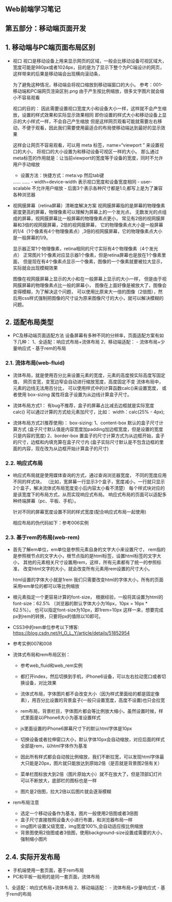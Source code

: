 ## Web前端学习笔记 ##

## 第五部分：移动端页面开发

## 1. 移动端与PC端页面布局区别

- 视口
    视口是移动设备上用来显示网页的区域，一般会比移动设备可视区域大，
    宽度可能是980px或者1024px，目的是为了显示下整个为PC端设计的网页，
    这样带来的后果是移动端会出现横向滚动条，
    
    为了避免这种情况，移动端会将视口缩放到移动端窗口的大小。
    参考：001-移动端和PC端网页渲染区别.png
    由于产生按比例缩放，很多文字图片就会缩小不容易观看
    
    视口的目的：
    因此需要设置视口宽度大小和设备大小一样，这样就不会产生缩放，设置的样式效果和实际显示效果相同
    即你设置的样式大小和移动设备上显示的大小样式一样，不会自己产生缩放
    但是这样网页观看可能就需要左右移动，不便于观看，因此我们需要使用最适合的布局使移动端达到最好的显示效果
    
    这样会让网页不容易观看，可以用 meta 标签，name=“viewport ” 来设置视口的大小，
    将视口的大小设置为和移动设备可视区一样的大小。
    那么通过meta标签的作用就是：让当前viewport的宽度等于设备的宽度，同时不允许用户手动缩放
    - 设置方法：快捷方式：meta:vp 然后tab键
    <head>
    ......
    <meta name="viewport" content="width=device-width, user-scalable=no,
     initial-scale=1.0, maximum-scale=1.0, minimum-scale=1.0">
    ......
    </head>
    - width=device-width 表示视口宽度和设备宽度相同
    - user-scalable 不允许用户缩放
    - 后面3个表示各种尺寸都是1.0,都写上是为了兼容各种浏览器
    
- 视网膜屏幕（retina屏幕）清晰度解决方案
    视网膜屏幕指的是屏幕的物理像素密度更高的屏幕，物理像素可以理解为屏幕上的一个发光点，
    无数发光的点组成的屏幕，视网膜屏幕比一般屏幕的物理像素点更小，
    常见有2倍的视网膜屏幕和3倍的视网膜屏幕，2倍的视网膜屏幕，
    它的物理像素点大小是一般屏幕的1/4（1个像素有4个物理像素点）,3倍的视网膜屏幕，它的物理像素点大小是一般屏幕的1/9。
    
    显示器正常1个物理像素，retina相同的尺寸实际有4个物理像素（4个发光点）
    正常图片1个像素对应显示器1个像素，但是retina屏幕也是放在1个像素里面，
    但是现在有4个像素点显示一个像素，图像的一个像素就要被拉大显示，实际就会出现模糊效果

    图像在视网膜屏幕上显示的大小和在一般屏幕上显示的大小一样，
    但是由于视网膜屏幕的物理像素点比一般的屏幕小，
    图像在上面好像是被放大了，图像会变得模糊，为了解决这个问题，
    可以使用比原来大一倍的图像（2倍图），然后用css样式强制把图像的尺寸设为原来图像尺寸的大小，就可以解决模糊的问题。
    
## 2. 适配布局类型
- PC及移动端页面适配方法
    设备屏幕有多种不同的分辨率，页面适配方案有如下几种：
        1、全适配：响应式布局+流体布局
        2、移动端适配：
                    - 流体布局+少量响应式
                    - 基于rem的布局

### 2.1. 流体布局(web-fluid)
- 流体布局，就是使用百分比来设置元素的宽度，元素的高度按实际高度写固定值，
    网页变宽，变宽边窄会自动进行缩放宽度，高度固定不变
    流体布局中，元素的边线无法用百分比，
    可以使用样式中的计算函数calc()来设置宽度，
    或者使用 box-sizing 属性将盒子设置为从边线计算盒子尺寸。

- 流体布局方式1：
    有bug不推荐，盒子的屏幕占比减去边框就是实际宽度
    calc()
    可以通过计算的方式给元素加尺寸，比如： width：calc(25% - 4px);
- 流体布局方式2(推荐使用)：
    box-sizing:
    1、content-box 
        默认的盒子尺寸计算方式
        (盒子尺寸默认值是内容宽度加padding加边框宽度，但是设置的宽度只是内容的宽度)
    2、border-box 
        置盒子的尺寸计算方式为从边框开始，盒子的尺寸，边框和内填充算在盒子尺寸内
        (盒子实际尺寸默认是不包含边框的里面的内容，现在改为从边框开始计算盒子的尺寸) 
     
### 2.2. 响应式布局
- 响应式布局就是使用媒体查询的方式，通过查询浏览器宽度，
    不同的宽度应用不同的样式块，
    （比如，宽屏幕一行显示3个盒子，宽度减小，一行就只显示2个盒子，解决流体式布局宽度变小后内容太小看不清楚）
    每个样式块对应的是该宽度下的布局方式，从而实现响应式布局。
    响应式布局的页面可以适配多种终端屏幕（pc、平板、手机）。
    
    针对不同的屏幕宽度设置不同的样式宽度(配合响应式布局一起使用)   
    
    相应布局的伪代码如下：参考006实例
    
### 2.3. 基于rem的布局(web-rem)
- 首先了解em单位，em单位是参照元素自身的文字大小来设置尺寸，
    rem指的是参照根节点的文字大小，根节点指的是html标签，设置html标签的文字大小，
    其他的元素相关尺寸设置用rem，这样，所有元素都有了统一的参照标准，
    改变html文字的大小，就会改变所有元素用rem设置的尺寸大小。  
    
    html设置的字体大小就是1rem
    我们只需要改变html的字体大小，所有的页面采用rem单位的都可以等比例缩放
    
- 根元素指定一个更容易计算的font-size，
    根据经验，一般将其设置为html的font-size：62.5%
    （浏览器的默认字体大小为16px，10px = 16px * 62.5%）。
    也可以指定font-size为10px，即1rem=10px
    这样一来，想要完成px到rem的转换，只要将px的值除以10即可。

- CSS3中的rem单位参考以下博客:
    https://blog.csdn.net/H_O_L_Y/article/details/51852954  
    
- 参考实例007和008 

- 流体式布局和rem布局区别：
    - 参考web_fluid和web_rem实例
    
    - 都打开index，然后切换到手机，iPhone6设备，可以左右拉动宽口或者切换设备，对比效果
    - 流体式布局，字体图片都不会改变大小（因为样式里面给的都是固定像素），用百分比设置的背景盒子(一般只设置宽度，高度不设置)也只会拉宽
    
    - rem布局，背景栏目，字体图片都会等比例放大缩小，虽然设置时候，样式里面是以iPhone6大小为基准设置样式
    - js里面设置的iPhone6屏幕尺寸下的默认html字体是10px
    - 切换设备或者拉伸窗口大小，默认字体10px会自动缩放，对应后面的样式全部是rem，以html字体作为基准
    - 因此所有样式都会自动按比例缩放，我们不断拉宽，可以发现html字体最大只能是20px，图片就只能放达到原始2倍（是否就是背景图2倍有关）
    - 菜单栏图标放大到2倍（图片原始大小）就不在放大了，但是顶部幻灯片可以不断放大，底部栏的图标也是一样
    - 图片是2倍图，拉大2倍以后图片就会逐渐模糊

- rem布局注意
    - 选定一个移动设备作为基准，图片一般使用2倍图或者3倍图
    - 盒子尺寸直接按照设备大小进行布置，和浏览器布局一样
    - img图片设置父级宽度，img宽度100%,会自动适应按比例缩放
    - 背景图使用2倍图或者3倍图，使用background-size设置成需要的大小，强制缩小图片


## 2.4. 实际开发布局

- 手机端使用一套页面，基于rem布局
- PC和平板一般用的是同一套页面，流体布局  

1、全适配：响应式布局+流体布局
2、移动端适配：
        - 流体布局+少量响应式
        - 基于rem的布局     